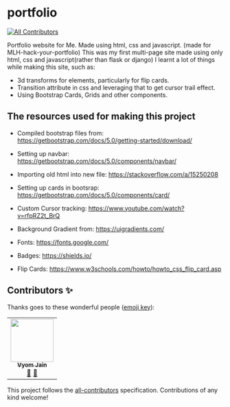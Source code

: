 # portfolio

<!-- ALL-CONTRIBUTORS-BADGE:START - Do not remove or modify this section -->
[![All Contributors](https://img.shields.io/badge/all_contributors-1-orange.svg?style=flat-square)](#contributors-)
<!-- ALL-CONTRIBUTORS-BADGE:END -->

Portfolio website for Me. Made using html, css and javascript. (made for MLH-hack-your-portfolio)
This was my first multi-page site made using only html, css and javascript(rather than flask or django)
I learnt a lot of things while making this site, such as:

- 3d transforms for elements, particularly for flip cards.
- Transition attribute in css and leveraging that to get cursor trail effect.
- Using Bootstrap Cards, Grids and other components.

## The resources used for making this project

- Compiled bootstrap files from: https://getbootstrap.com/docs/5.0/getting-started/download/

- Setting up navbar: https://getbootstrap.com/docs/5.0/components/navbar/

- Importing old html into new file: https://stackoverflow.com/a/15250208

- Setting up cards in bootsrap: https://getbootstrap.com/docs/5.0/components/card/

- Custom Cursor tracking: https://www.youtube.com/watch?v=rfpRZ2t_BrQ
 
- Background Gradient from: https://uigradients.com/

- Fonts: https://fonts.google.com/

- Badges: https://shields.io/

- Flip Cards: https://www.w3schools.com/howto/howto_css_flip_card.asp

## Contributors ✨

Thanks goes to these wonderful people ([emoji key](https://allcontributors.org/docs/en/emoji-key)):

<!-- ALL-CONTRIBUTORS-LIST:START - Do not remove or modify this section -->
<!-- prettier-ignore-start -->
<!-- markdownlint-disable -->
<table>
  <tr>
    <td align="center"><a href="https://github.com/Vyvy-vi"><img src="https://avatars.githubusercontent.com/u/62864373?v=4?s=100" width="100px;" alt=""/><br /><sub><b>Vyom Jain</b></sub></a><br /><a href="#projectManagement-Vyvy-vi" title="Project Management">📆</a> <a href="#maintenance-Vyvy-vi" title="Maintenance">🚧</a></td>
  </tr>
</table>

<!-- markdownlint-restore -->
<!-- prettier-ignore-end -->

<!-- ALL-CONTRIBUTORS-LIST:END -->

This project follows the [all-contributors](https://github.com/all-contributors/all-contributors) specification. Contributions of any kind welcome!




